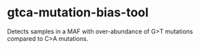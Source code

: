 # gtca-mutation-bias-tool
Detects samples in a MAF with over-abundance of G>T mutations compared to C>A mutations.
